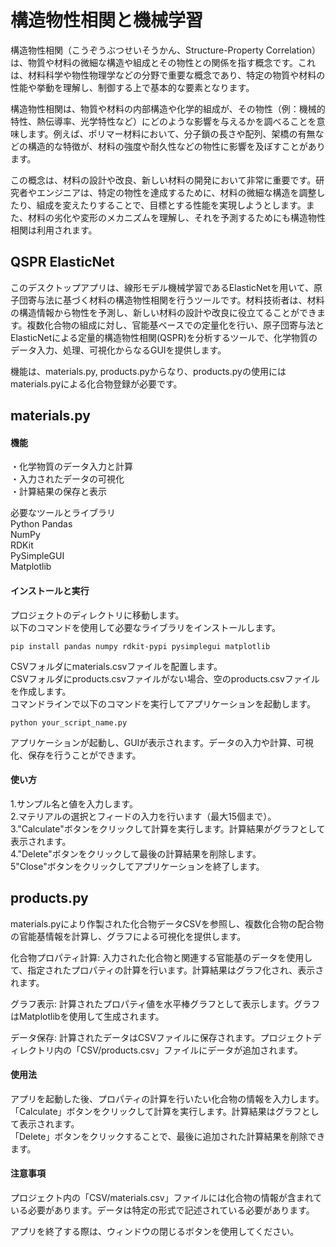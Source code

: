 # 構造物性相関と機械学習

構造物性相関（こうぞうぶつせいそうかん、Structure-Property Correlation）は、物質や材料の微細な構造や組成とその物性との関係を指す概念です。これは、材料科学や物性物理学などの分野で重要な概念であり、特定の物質や材料の性能や挙動を理解し、制御する上で基本的な要素となります。  

構造物性相関は、物質や材料の内部構造や化学的組成が、その物性（例：機械的特性、熱伝導率、光学特性など）にどのような影響を与えるかを調べることを意味します。例えば、ポリマー材料において、分子鎖の長さや配列、架橋の有無などの構造的な特徴が、材料の強度や耐久性などの物性に影響を及ぼすことがあります。  

この概念は、材料の設計や改良、新しい材料の開発において非常に重要です。研究者やエンジニアは、特定の物性を達成するために、材料の微細な構造を調整したり、組成を変えたりすることで、目標とする性能を実現しようとします。また、材料の劣化や変形のメカニズムを理解し、それを予測するためにも構造物性相関は利用されます。  



## QSPR ElasticNet 

このデスクトップアプリは、線形モデル機械学習であるElasticNetを用いて、原子団寄与法に基づく材料の構造物性相関を行うツールです。材料技術者は、材料の構造情報から物性を予測し、新しい材料の設計や改良に役立てることができます。複数化合物の組成に対し、官能基ベースでの定量化を行い、原子団寄与法とElasticNetによる定量的構造物性相関(QSPR)を分析するツールで、化学物質のデータ入力、処理、可視化からなるGUIを提供します。

機能は、materials.py, products.pyからなり、products.pyの使用にはmaterials.pyによる化合物登録が必要です。

## materials.py
#### 機能
・化学物質のデータ入力と計算  
・入力されたデータの可視化  
・計算結果の保存と表示  

必要なツールとライブラリ  
Python
Pandas  
NumPy  
RDKit  
PySimpleGUI  
Matplotlib  

#### インストールと実行  
プロジェクトのディレクトリに移動します。  
以下のコマンドを使用して必要なライブラリをインストールします。  

~~~
pip install pandas numpy rdkit-pypi pysimplegui matplotlib
~~~

CSVフォルダにmaterials.csvファイルを配置します。  
CSVフォルダにproducts.csvファイルがない場合、空のproducts.csvファイルを作成します。  
コマンドラインで以下のコマンドを実行してアプリケーションを起動します。  

~~~
python your_script_name.py
~~~

アプリケーションが起動し、GUIが表示されます。データの入力や計算、可視化、保存を行うことができます。

#### 使い方  
1.サンプル名と値を入力します。  
2.マテリアルの選択とフィードの入力を行います（最大15個まで）。  
3."Calculate"ボタンをクリックして計算を実行します。計算結果がグラフとして表示されます。  
4."Delete"ボタンをクリックして最後の計算結果を削除します。  
5"Close"ボタンをクリックしてアプリケーションを終了します。  

## products.py

materials.pyにより作製された化合物データCSVを参照し、複数化合物の配合物の官能基情報を計算し、グラフによる可視化を提供します。

化合物プロパティ計算: 入力された化合物と関連する官能基のデータを使用して、指定されたプロパティの計算を行います。計算結果はグラフ化され、表示されます。

グラフ表示: 計算されたプロパティ値を水平棒グラフとして表示します。グラフはMatplotlibを使用して生成されます。

データ保存: 計算されたデータはCSVファイルに保存されます。プロジェクトディレクトリ内の「CSV/products.csv」ファイルにデータが追加されます。

#### 使用法
アプリを起動した後、プロパティの計算を行いたい化合物の情報を入力します。
「Calculate」ボタンをクリックして計算を実行します。計算結果はグラフとして表示されます。  
「Delete」ボタンをクリックすることで、最後に追加された計算結果を削除できます。  
#### 注意事項
プロジェクト内の「CSV/materials.csv」ファイルには化合物の情報が含まれている必要があります。データは特定の形式で記述されている必要があります。

アプリを終了する際は、ウィンドウの閉じるボタンを使用してください。

